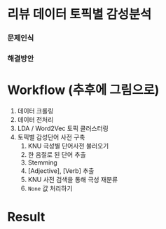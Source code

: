 # 리뷰 데이터 토픽별 감성분석

### 문제인식



### 해결방안



# Workflow (추후에 그림으로)

1. 데이터 크롤링
2. 데이터 전처리
3. LDA / Word2Vec 토픽 클러스터링
4. 토픽별 감성단어 사전 구축
   1. KNU 극성별 단어사전 불러오기
   2. 한 음절로 된 단어 추출
   3. Stemming
   4. [Adjective], [Verb] 추출
   5. KNU 사전 검색을 통해 극성 재분류
   6. `None` 값 처리하기




# Result